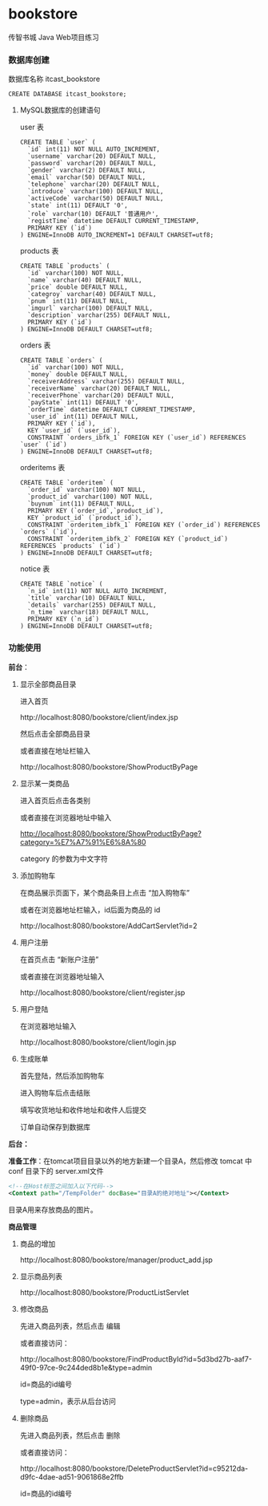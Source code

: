 # bookstore
传智书城 Java Web项目练习

### **数据库创建**

数据库名称 itcast_bookstore

```mysql
CREATE DATABASE itcast_bookstore;
```



1. MySQL数据库的创建语句

   user 表

   ```mysql
   CREATE TABLE `user` (
     `id` int(11) NOT NULL AUTO_INCREMENT,
     `username` varchar(20) DEFAULT NULL,
     `password` varchar(20) DEFAULT NULL,
     `gender` varchar(2) DEFAULT NULL,
     `email` varchar(50) DEFAULT NULL,
     `telephone` varchar(20) DEFAULT NULL,
     `introduce` varchar(100) DEFAULT NULL,
     `activeCode` varchar(50) DEFAULT NULL,
     `state` int(11) DEFAULT '0',
     `role` varchar(10) DEFAULT '普通用户',
     `registTime` datetime DEFAULT CURRENT_TIMESTAMP,
     PRIMARY KEY (`id`)
   ) ENGINE=InnoDB AUTO_INCREMENT=1 DEFAULT CHARSET=utf8;
   ```

   

   products 表

   ```mysql
   CREATE TABLE `products` (
     `id` varchar(100) NOT NULL,
     `name` varchar(40) DEFAULT NULL,
     `price` double DEFAULT NULL,
     `categroy` varchar(40) DEFAULT NULL,
     `pnum` int(11) DEFAULT NULL,
     `imgurl` varchar(100) DEFAULT NULL,
     `description` varchar(255) DEFAULT NULL,
     PRIMARY KEY (`id`)
   ) ENGINE=InnoDB DEFAULT CHARSET=utf8;
   ```

   

   orders 表

   ```mysql
   CREATE TABLE `orders` (
     `id` varchar(100) NOT NULL,
     `money` double DEFAULT NULL,
     `receiverAddress` varchar(255) DEFAULT NULL,
     `receiverName` varchar(20) DEFAULT NULL,
     `receiverPhone` varchar(20) DEFAULT NULL,
     `payState` int(11) DEFAULT '0',
     `orderTime` datetime DEFAULT CURRENT_TIMESTAMP,
     `user_id` int(11) DEFAULT NULL,
     PRIMARY KEY (`id`),
     KEY `user_id` (`user_id`),
     CONSTRAINT `orders_ibfk_1` FOREIGN KEY (`user_id`) REFERENCES `user` (`id`)
   ) ENGINE=InnoDB DEFAULT CHARSET=utf8;
   ```

   

   orderitems 表

   ```mysql
   CREATE TABLE `orderitem` (
     `order_id` varchar(100) NOT NULL,
     `product_id` varchar(100) NOT NULL,
     `buynum` int(11) DEFAULT NULL,
     PRIMARY KEY (`order_id`,`product_id`),
     KEY `product_id` (`product_id`),
     CONSTRAINT `orderitem_ibfk_1` FOREIGN KEY (`order_id`) REFERENCES `orders` (`id`),
     CONSTRAINT `orderitem_ibfk_2` FOREIGN KEY (`product_id`) REFERENCES `products` (`id`)
   ) ENGINE=InnoDB DEFAULT CHARSET=utf8;
   ```

   

   notice 表

   ```mysql
   CREATE TABLE `notice` (
     `n_id` int(11) NOT NULL AUTO_INCREMENT,
     `title` varchar(10) DEFAULT NULL,
     `details` varchar(255) DEFAULT NULL,
     `n_time` varchar(18) DEFAULT NULL,
     PRIMARY KEY (`n_id`)
   ) ENGINE=InnoDB DEFAULT CHARSET=utf8;
   ```

   

### **功能使用**

**前台**：

1. 显示全部商品目录

   进入首页

   http://localhost:8080/bookstore/client/index.jsp 

   然后点击全部商品目录

   

   或者直接在地址栏输入

    http://localhost:8080/bookstore/ShowProductByPage 

2. 显示某一类商品

   进入首页后点击各类别

   或者直接在浏览器地址中输入

    [http://localhost:8080/bookstore/ShowProductByPage?category=%E7%A7%91%E6%8A%80](http://localhost:8080/bookstore/ShowProductByPage?category=科技) 

   category 的参数为中文字符

3. 添加购物车

   在商品展示页面下，某个商品条目上点击   “加入购物车”

   

   或者在浏览器地址栏输入，id后面为商品的 id

    http://localhost:8080/bookstore/AddCartServlet?id=2 

4. 用户注册

   在首页点击 “新账户注册”

   或者直接在浏览器地址输入

    http://localhost:8080/bookstore/client/register.jsp

5. 用户登陆

   在浏览器地址输入

    http://localhost:8080/bookstore/client/login.jsp 

6. 生成账单

   首先登陆，然后添加购物车

   进入购物车后点击结账

   填写收货地址和收件地址和收件人后提交

   订单自动保存到数据库

   

**后台：**

**准备工作**：在tomcat项目目录以外的地方新建一个目录A，然后修改 tomcat 中 conf 目录下的 server.xml文件

```xml
<!--在Host标签之间加入以下代码-->
<Context path="/TempFolder" docBase="目录A的绝对地址"></Context>
```

目录A用来存放商品的图片。



**商品管理**

1. 商品的增加

    http://localhost:8080/bookstore/manager/product_add.jsp 

2. 显示商品列表

    http://localhost:8080/bookstore/ProductListServlet 

3. 修改商品

   先进入商品列表，然后点击 编辑

   或者直接访问：

    http://localhost:8080/bookstore/FindProductById?id=5d3bd27b-aaf7-49f0-97ce-9c244ded8b1e&type=admin 

   id=商品的id编号

   type=admin，表示从后台访问

4. 删除商品

   先进入商品列表，然后点击  删除

   或者直接访问：

    http://localhost:8080/bookstore/DeleteProductServlet?id=c95212da-d9fc-4dae-ad51-9061868e2ffb 

   id=商品的id编号